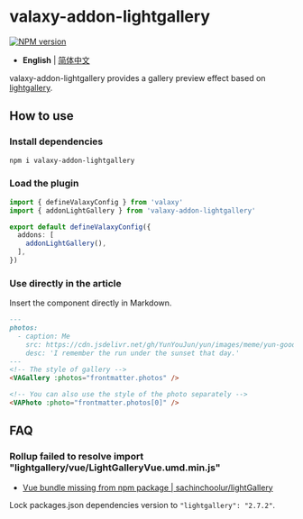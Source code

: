 # valaxy-addon-lightgallery

[![NPM version](https://img.shields.io/npm/v/valaxy-addon-lightgallery?color=0078E7)](https://www.npmjs.com/package/valaxy-addon-lightgallery)

- **English** | [简体中文](./README.zh-CN.md)

valaxy-addon-lightgallery provides a gallery preview effect based on [lightgallery](https://github.com/sachinchoolur/lightGallery).

## How to use

### Install dependencies

```bash
npm i valaxy-addon-lightgallery
```

### Load the plugin

```ts [valaxy.config.ts]
import { defineValaxyConfig } from 'valaxy'
import { addonLightGallery } from 'valaxy-addon-lightgallery'

export default defineValaxyConfig({
  addons: [
    addonLightGallery(),
  ],
})
```

### Use directly in the article

Insert the component directly in Markdown.

```md
---
photos:
  - caption: Me
    src: https://cdn.jsdelivr.net/gh/YunYouJun/yun/images/meme/yun-good-alpha-compressed.png
    desc: 'I remember the run under the sunset that day.'
---
<!-- The style of gallery -->
<VAGallery :photos="frontmatter.photos" />

<!-- You can also use the style of the photo separately -->
<VAPhoto :photo="frontmatter.photos[0]" />
```

## FAQ

### Rollup failed to resolve import "lightgallery/vue/LightGalleryVue.umd.min.js"

- [Vue bundle missing from npm package | sachinchoolur/lightGallery](https://github.com/sachinchoolur/lightGallery/issues/1671)

Lock packages.json dependencies version to `"lightgallery": "2.7.2"`.
